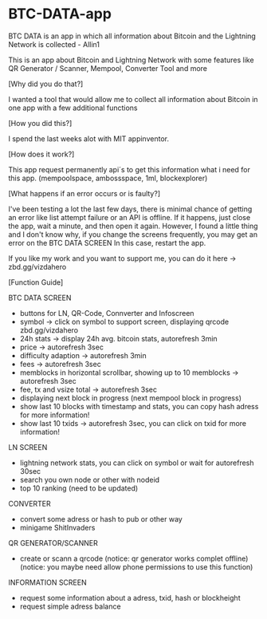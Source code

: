 # BTC-DATA-app
BTC DATA is an app in which all information about Bitcoin and the Lightning Network is collected - Allin1


This is an app about Bitcoin and Lightning Network with some features like QR Generator / Scanner, Mempool, Converter Tool and more


[Why did you do that?]

I wanted a tool that would allow me to collect all information about Bitcoin in one app with a few additional functions


[How you did this?]

I spend the last weeks alot with MIT appinventor.


[How does it work?]

This app request permanently api´s to get this information what i need for this app.
(mempoolspace, ambossspace, 1ml, blockexplorer)


[What happens if an error occurs or is faulty?]

I've been testing a lot the last few days, there is minimal chance of getting an error like list attempt failure or an API is offline.
If it happens, just close the app, wait a minute, and then open it again.
However, I found a little thing and I don't know why, if you change the screens frequently, you may get an error on the BTC DATA SCREEN
In this case, restart the app.


If you like my work and you want to support me, you can do it here -> zbd.gg/vizdahero



[Function Guide]

BTC DATA SCREEN
- buttons for LN, QR-Code, Connverter and Infoscreen
- symbol -> click on symbol to support screen, displaying qrcode zbd.gg/vizdahero
- 24h stats -> display 24h avg. bitcoin stats, autorefresh 3min
- price -> autorefresh 3sec
- difficulty adaption -> autorefresh 3min
- fees -> autorefresh 3sec
- memblocks in horizontal scrollbar, showing up to 10 memblocks -> autorefresh 3sec
- fee, tx and vsize total -> autorefresh 3sec
- displaying next block in progress (next mempool block in progress)
- show last 10 blocks with timestamp and stats, you can copy hash adress for more information!
- show last 10 txids -> autorefresh 3sec, you can click on txid for more information!


LN SCREEN
- lightning network stats, you can click on symbol or wait for autorefresh 30sec
- search you own node or other with nodeid
- top 10 ranking (need to be updated)


CONVERTER
- convert some adress or hash to pub or other way
- minigame ShitInvaders


QR GENERATOR/SCANNER
- create or scann a qrcode
(notice: qr generator works complet offline)
(notice: you maybe need allow phone permissions to use this function)


INFORMATION SCREEN
- request some information about a adress, txid, hash or blockheight
- request simple adress balance 
